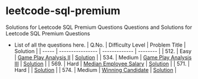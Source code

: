 # leetcode-sql-premium
Solutions for Leetcode SQL Premium Questions
Questions and Solutions for Leetcode SQL Premium Questions

- List of all the questions here.
| Q.No. | Difficulty Level | Problem Title | Solution |
| ----- | ---------------- | ------------- | -------- |
| 512.  | Easy             | [Game Play Analysis II](https://github.com/Math-Ode/leetcode-sql-premium/blob/main/easy/questions/512.%20Game%20Play%20Analysis%20II.txt) | [Solution](https://github.com/Math-Ode/leetcode-sql-premium/blob/main/easy/solutions/512.%20Game%20Play%20Analysis%20II.sql) |
| 534.  | Medium           | [Game Play Analysis III](https://github.com/Math-Ode/leetcode-sql-premium/blob/main/medium/questions/534.%20Game%20Play%20Analysis%20III.txt) | [Solution](https://github.com/Math-Ode/leetcode-sql-premium/blob/main/medium/solutions/534.%20Game%20Play%20Analysis%20III.sql) |
| 569.  | Hard             | [Median Employee Salary](https://github.com/Math-Ode/leetcode-sql-premium/blob/main/hard/questions/569.%20Median%20Employee%20Salary.txt) | [Solution](https://github.com/Math-Ode/leetcode-sql-premium/blob/main/hard/solutions/569.%20Median%20Employee%20Salary.sql) |
| 571.  | Hard             | []() | [Solution]() |
| 574.  | Medium           | [Winning Candidate](https://github.com/Math-Ode/leetcode-sql-premium/blob/main/medium/questions/574.%20Winning%20Candidate.txt) | [Solution](https://github.com/Math-Ode/leetcode-sql-premium/blob/main/medium/solutions/574.%20Winning%20Candidate.sql) |